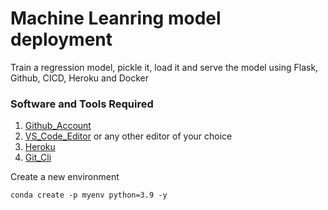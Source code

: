 # Machine Leanring model deployment
Train a regression model, pickle it, load it and serve the model using Flask, Github, CICD, Heroku and Docker

### Software and Tools Required

1. [Github_Account](https://github.com/)
2. [VS_Code_Editor](https://code.visualstudio.com/download) or any other editor of your choice
3. [Heroku](https://www.heroku.com/)
4. [Git_Cli](https://git-scm.com/download/)

Create a new environment
```
conda create -p myenv python=3.9 -y
```
